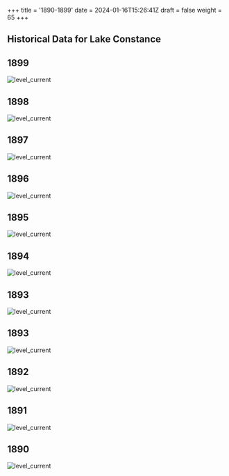 +++
title = '1890-1899'
date = 2024-01-16T15:26:41Z
draft = false
weight = 65
+++

## Historical Data for Lake Constance

## 1899

![level_current](/images/EN/graphs_historic/longterm_EN_1899.png)

## 1898

![level_current](/images/EN/graphs_historic/longterm_EN_1898.png)

## 1897

![level_current](/images/EN/graphs_historic/longterm_EN_1897.png)

## 1896

![level_current](/images/EN/graphs_historic/longterm_EN_1896.png)

## 1895

![level_current](/images/EN/graphs_historic/longterm_EN_1895.png)

## 1894

![level_current](/images/EN/graphs_historic/longterm_EN_1894.png)

## 1893

![level_current](/images/EN/graphs_historic/longterm_EN_1894.png)

## 1893

![level_current](/images/EN/graphs_historic/longterm_EN_1893.png)

## 1892

![level_current](/images/EN/graphs_historic/longterm_EN_1892.png)

## 1891

![level_current](/images/EN/graphs_historic/longterm_EN_1891.png)

## 1890

![level_current](/images/EN/graphs_historic/longterm_EN_1890.png)